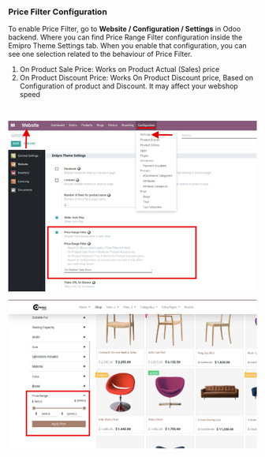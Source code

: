 
### Price Filter Configuration



To enable Price Filter, go to **Website / Configuration / Settings** in Odoo backend. Where you can find Price Range Filter configuration inside the Emipro Theme Settings tab. When you enable that configuration, you can see one selection related to the behaviour of Price Filter.


1. On Product Sale Price: Works on Product Actual (Sales) price
2. On Product Discount Price: Works On Product Discount price, Based on Configuration of product and Discount. It may affect your webshop speed

 


![](./images/24-1.png)


![](./images/24-2.png)


